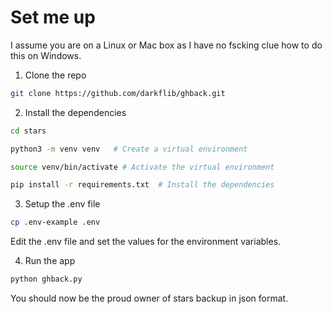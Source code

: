# Set me up

I assume you are on a Linux or Mac box as I have no fscking clue how to do this on Windows.

1. Clone the repo

```bash
git clone https://github.com/darkflib/ghback.git
```

2. Install the dependencies

```bash
cd stars

python3 -m venv venv   # Create a virtual environment

source venv/bin/activate # Activate the virtual environment

pip install -r requirements.txt  # Install the dependencies
```

3. Setup the .env file

```bash
cp .env-example .env
```

Edit the .env file and set the values for the environment variables.

4. Run the app

```bash
python ghback.py
```

You should now be the proud owner of stars backup in json format.


